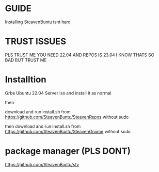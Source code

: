 # GUIDE
Installing SteavenBuntu isnt hard

# TRUST ISSUES
 PLS TRUST ME YOU NEED 22.04 AND REPOS IS 23.04 I KNOW THATS SO BAD BUT TRUST ME


 # Installtion

 Grbe Ubuntu 22.04 Server iso and install it as normal

 then

 download and run install.sh from https://github.com/SteavenBuntu/SteavenRepos without sudo 

 then download and run install.sh from https://github.com/SteavenBuntu/SteavenGnome without sudo

 

 # package manager (PLS DONT)

 https://github.com/SteavenBuntu/stv